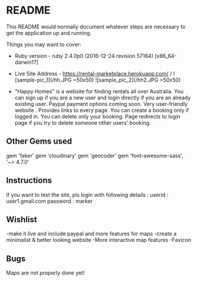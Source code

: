 # README

This README would normally document whatever steps are necessary to get the
application up and running.

Things you may want to cover:

* Ruby version - ruby 2.4.0p0 (2016-12-24 revision 57164) [x86_64-darwin17]

* Live Site Address -  https://rental-marketplace.herokuapp.com/ /
![sample-pic_1](/hh.JPG =50x50)
![sample_pic_2](/hh2.JPG =50x50)

* "Happy Homes" is a website for finding rentals all over Australia. You can sign up if you are a new user and login directly if you are an already existing user. Paypal payment options coming soon.
Very user-friendly website .
Provides links to every page.
You can create a booking only if logged in.
You can delete only your booking.
Page redirects to login page if you try to delete someone other users' booking.


Other Gems used
-----------------
gem 'faker'
gem 'cloudinary'
gem 'geocoder'
gem 'font-awesome-sass', '~> 4.7.0'

Instructions
----------------
If you want to test the site, pls login with following details :
userid   : user1.gmail.com
password : marker

Wishlist
----------------
-make it live and include paypal and more features for maps
-create a minimalist & better looking website
-More interactive map features
-Favicon

Bugs
----------------
Maps are not properly done yet!
